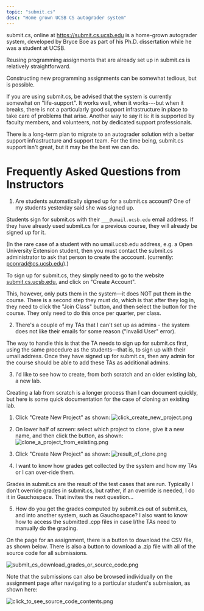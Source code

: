 ```yaml
---
topic: "submit.cs"
desc: "Home grown UCSB CS autograder system"
---
```


submit.cs, online at <https://submit.cs.ucsb.edu> is a home-grown autograder system, developed by Bryce Boe as
part of his Ph.D. dissertation while he was a student at UCSB.

Reusing programming assignments that are already set up in submit.cs is relatively straightforward.

Constructing new programming assignments can be somewhat tedious, but is possible.

If you are using submit.cs, be advised that the system is currently somewhat on "life-support".     It works well, when it works---but
when it breaks, there is not a particularly good support infrastructure in place to take care of problems that arise.   Another way to say it is: 
it is supported by faculty members, and volunteers, not by dedicated support professionals.

There is a long-term plan to migrate to an autograder solution with a better support infrastructure and support team.   For the time being,
submit.cs support isn't great, but it may be the best we can do.


# Frequently Asked Questions from Instructors

1. Are students automatically signed up for a submit.cs account? One of my students yesterday said she was signed up.

Students sign for submit.cs with their `___@umail.ucsb.edu` email address.    If they have already used submit.cs for a previous course, they will already be signed up for it.    

(In the rare case of a student with no umail.ucsb.edu address, e.g. a Open University Extension student, then you must contact the submit.cs administrator to ask that person to create the acccount.  (currently: pconrad@cs.ucsb.edu).)

To sign up for submit.cs, they simply need to go to the website [submit.cs.ucsb.edu](https://submit.cs.ucsb.edu), and click on "Create Account".     

This, however, only puts them in the system&mdash;it does NOT put them in the course.  There is a second step they must do, which is that after they log in, they need to click the "Join Class" button, and then select the button for the course.  They only need to do this once per quarter, per class.


2. There's a couple of my TAs that I can't set up as admins - the system does not like their emails for some reason ("Invalid User" error).

The way to handle this is that the TA needs to sign up for submit.cs first, using the same procedure as the students&mdash;that is, to sign up with their umail address.    Once they have signed up for submit.cs, then any admin for the course should be able to add these TAs as additional admins.


3. I'd like to see how to create, from both scratch and an older existing lab, a new lab.

Creating a lab from scratch is a longer process than I can document quickly, but here is some quick documentation for the case of cloning an existing lab.

   1.  Click "Create New Project" as shown:
       ![click_create_new_project.png](click_create_new_project-50.png)
   1.  On lower half of screen: select which project to clone, give it a new name, and then click the button, as shown:
       ![clone_a_project_from_existing.png](clone_a_project_from_existing-50.png)
   1.  Click "Create New Project" as shown:
       ![result_of_clone.png](result_of_clone-50.png)


4. I want to know how grades get collected by the system and how my TAs or I can over-ride them.

Grades in submit.cs are the result of the test cases that are run.     Typically I don't override grades in submit.cs, but rather, if an override is needed, I do it in Gauchospace.  That invites the next question...

5. How do you get the grades computed by submit.cs out of submit.cs, and into another system, such as Gauchospace?
    I also want to know how to access the submitted .cpp files in case I/the TAs need to manually do the grading.

On the page for an assignment, there is a button to download the CSV file, as shown below.   There is also a button
to download a .zip file with all of the source code for all submissions.

![submit_cs_download_grades_or_source_code.png](submit_cs_download_grades_or_source_code-50.png)

Note that the submissions can also be browsed individually on the assignment page after navigating to a particular
student's submission, as shown here:

![click_to_see_source_code_contents.png](click_to_see_source_code_contents-50.png)
